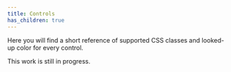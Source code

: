 ```yaml
---
title: Controls
has_children: true
---
```


Here you will find a short reference of supported CSS classes and looked-up color for every control.

This work is still in progress.
